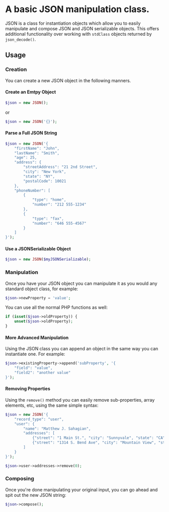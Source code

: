 A basic JSON manipulation class.
============

JSON is a class for instantiation objects which allow you to easily manipulate and compose JSON and JSON serializable objects.  This offers additional functionality over working with `stdClass` objects returned by `json_decode()`.

## Usage

### Creation

You can create a new JSON object in the following manners.

#### Create an Emtpy Object

```php
$json = new JSON();
```
or

```php
$json = new JSON('{}');
```

#### Parse a Full JSON String

```php
$json = new JSON('{
    "firstName": "John",
    "lastName": "Smith",
    "age": 25,
    "address": {
        "streetAddress": "21 2nd Street",
        "city": "New York",
        "state": "NY",
        "postalCode": 10021
    },
    "phoneNumber": [
        {
            "type": "home",
            "number": "212 555-1234"
        },
        {
            "type": "fax",
            "number": "646 555-4567"
        }
    ]
}');
```

#### Use a JSONSerializable Object

```php
$json = new JSON($myJSONSerializable);
```

### Manipulation

Once you have your JSON object you can manipulate it as you would any standard object class, for example:

```php
$json->newProperty = 'value';
```

You can use all the normal PHP functions as well:

```php
if (isset($json->oldProperty)) {
	unset($json->oldProperty);
}
```

#### More Advanced Manipulation

Using the JSON class you can append an object in the same way you can instantiate one.  For example:

```php
$json->existingProperty->append('subProperty', '{
	"field": "value",
	"field2": "another value"
}');
```

#### Removing Properties

Using the `remove()` method you can easily remove sub-properties, array elements, etc, using the same simple syntax:

```php
$json = new JSON('{
	"record_type": "user",
	"user": {
		"name": "Matthew J. Sahagian",
		"addresses": [
			{"street": "1 Main St.", "city": "Sunnyvale", "state": "CA"},
			{"street": "1314 S. Bend Ave", "city": "Mountain View", "state": "CA"}
		]
	}
}');

$json->user->addresses->remove(0);
```

### Composing

Once you're done manipulating your original input, you can go ahead and spit out the new JSON string:

```php
$json->compose();
```